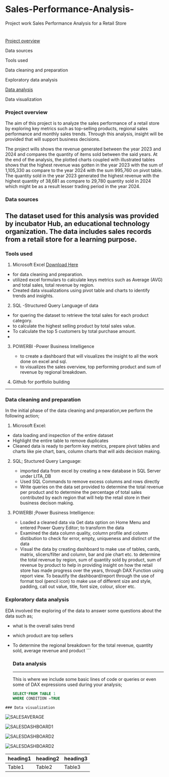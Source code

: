 # Sales-Performance-Analysis-
Project work
Sales Performance Analysis for a Retail Store
#

[Project overview](#project-overview)

Data sources

Tools used

Data cleaning and preparation

Exploratory data analysis

[Data analysis](#data-analysis)

Data visualization

### Project overview
The aim of this project is to analyze the sales performance of a retail store by exploring key metrics such as top-selling products,
regional sales performance and monthly sales trends. Through this analysis, insight will be provided that will support business decisions.

The project wills shows the revenue generated between the year 2023 and 2024 and compares the quantity of items sold between the said years. At the end of the analysis, the plotted charts coupled with illustrated tables shows that  the highest revenue was gotten in the year 2023 with the sum of 1,105,330 as compare to the year 2024 with the sum 995,760 on pivot table. The quantity sold in the year 2023 generated the highest revenue with the highest quantity of 38,681 as compare to 29,780 quantity sold in 2024 which might be as a result lesser trading period in the year 2024.  


### Data sources
The dataset used for this analysis was provided by incubator Hub, an educational technology organization. The data includes sales records from a retail store for a learning purpose.
---
### Tools used
1. Microsoft Excel [Download Here](https://microsoft.com)
-  for data cleaning and preparation.
- utilized excel formulars to calculate keys metrics such as Average (AVG) and total sales, total revenue by region.
-   Created data visualizations using pivot table and charts to identify trends and insights.
  
 2. SQL -Structured Query Language of data
   - for quering the dataset to retrieve the total sales for each product category.
   - to calculate the highest selling product by total sales value.
   - To calculate the top 5 customers by total purchase amount.
   - 
  3. POWERBI -Power Business Intelligence
     - to create a dashboard that will visualizes the insight to all the work done on excel and sql.
     - to visualizes the sales overview, top performing product and sum of revenue by regional breakdown.
       
4.   Github for portfolio building
---
### Data cleaning and preparation
In the initial phase of the data cleaning and preparation,we perform the following action;
1.  Microsoft Excel:
- data loading and inspection of the entire dataset
- Highlight the entire table to remove duplicates
- Cleaned data is ready to perform key metrics, prepare pivot tables and charts like pie chart, bars, column charts that will aids decision making.
  
2.  SQL; Stuctured Query Language:
     - imported data from excel by creating a new database in SQL Server under LITA_DB
     - Used SQL Commands to remove excess columns and rows directly
     - Write queries on the data set provided to determine the total revenue per product and to determine the percentage of total sales contributed by
       each region that will help the retail store in their business decison making.
       
3.  POWERBI ;Power Business Intelligence:
    - Loaded a cleaned data via Get data option on Home Menu and entered Power Query Editor; to transform the data
    - Examined the data column quality, column profile and column distibution to check for error, empty, uniqueness and distinct of the data
    - Visual the data by creating dashboard to make use of tables, cards, matrix, slicers/filter and column, bar and pie chart etc. to determine the total revenue by region,
      sum of quantity sold by product, sum of revenue by product to help in providing insight on how the retail store has made progress over the years, through DAX Function using report view.
      To beautify the dashboard/report through the use of format tool (pencil icon) to make use of different size and style, padding, call out value, title, font size, colour, slicer etc. 
      
   ### Exploratory data analysis
   EDA involved the exploring of the data to answer some questions about the data such as;
   - what is the overall sales trend
   - which product are top sellers
   - To determine the regional breakdown for the total revenue, quantity sold, average revenue and product
    ```
     ### Data analysis
     ---
     This is where we include some basic lines of code or queries or even some of DAX expressions used during your analysis;

     ```SQL
     SELECT*FROM TABLE 1
     WHERE CONDITION =TRUE
     ```
    ### Data visualization
![SALESAVERAGE](https://github.com/user-attachments/assets/f841f237-e0a6-4737-8b01-22b7cad79980)


![SALESDASHBOARD1](https://github.com/user-attachments/assets/44684e32-df25-4c3c-b37a-5a94fc0c0df7)

![SALESDASHBOARD2](https://github.com/user-attachments/assets/36ac2996-7fa8-4fd2-a601-5b9d05701fd3)

![SALESDASHBOARD2](https://github.com/user-attachments/assets/00c96124-b39a-4361-a855-dc0c5e7296e1)





   
   |heading1|heading2|heading3|
   |-------|---------|--------|
   |Table1|Table2|Table3|
